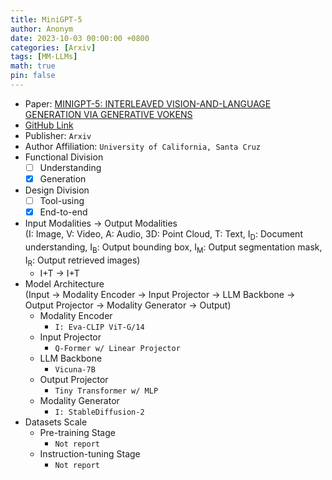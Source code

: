 ```yaml
---
title: MiniGPT-5
author: Anonym
date: 2023-10-03 00:00:00 +0800
categories: [Arxiv]
tags: [MM-LLMs]
math: true
pin: false
---
```


- Paper: [MINIGPT-5: INTERLEAVED VISION-AND-LANGUAGE GENERATION VIA GENERATIVE VOKENS](https://arxiv.org/abs/2310.02239)
- [GitHub Link](https://github.com/eric-ai-lab/MiniGPT-5)
- Publisher: `Arxiv`
- Author Affiliation: `University of California, Santa Cruz`
- Functional Division
  + [ ] Understanding
  + [x] Generation
- Design Division
  + [ ] Tool-using
  + [x] End-to-end
- Input Modalities $\rightarrow$ Output Modalities <br />(I: Image, V: Video, A: Audio, 3D: Point Cloud, T: Text, I<sub>D</sub>: Document understanding, I<sub>B</sub>: Output bounding box, I<sub>M</sub>: Output segmentation mask, I<sub>R</sub>: Output retrieved images)
  + I+T $\rightarrow$ I+T
- Model Architecture <br />(Input $\rightarrow$ Modality Encoder $\rightarrow$ Input Projector $\rightarrow$ LLM Backbone $\rightarrow$ Output Projector $\rightarrow$ Modality Generator $\rightarrow$ Output)
  + Modality Encoder
    * `I: Eva-CLIP ViT-G/14`
  + Input Projector
    * `Q-Former w/ Linear Projector`
  + LLM Backbone
    * `Vicuna-7B`
  + Output Projector
    * `Tiny Transformer w/ MLP`
  + Modality Generator
    * `I: StableDiffusion-2`
- Datasets Scale
  + Pre-training Stage
    * `Not report`
  + Instruction-tuning Stage
    * `Not report`
